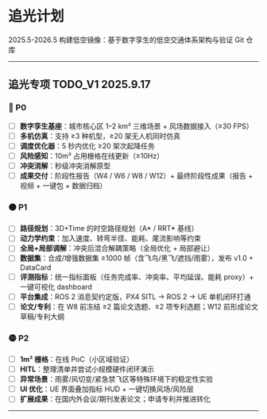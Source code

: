 # 追光计划
2025.5-2026.5 构建低空镜像：基于数字孪生的低空交通体系架构与验证 Git 仓库

---

##  追光专项 TODO_V1 2025.9.17

### 🔴 P0

* [ ] **数字孪生基座**：城市核心区 1–2 km² 三维场景 + 风场数据接入（≥30 FPS）
* [ ] **多机仿真**：支持 ≥3 种机型，≥20 架无人机同时仿真
* [ ] **调度优化器**：5 秒内优化 ≥20 架次起降任务
* [ ] **风险感知**：10m³ 占用栅格在线更新（≥10Hz）
* [ ] **冲突消解**：秒级冲突消解原型
* [ ] **成果交付**：阶段性报告（W4 / W6 / W8 / W12）+ 最终阶段性成果（报告 + 视频 + 一键包 + 数据归档）

### 🟠 P1

* [ ] **路径规划**：3D+Time 的时空路径规划（A\* / RRT\* 基线）
* [ ] **动力学约束**：加入速度、转弯半径、能耗、尾流影响等约束
* [ ] **全局+局部调解**：冲突后混合解耦策略（全局优化 + 局部避让）
* [ ] **数据集**：合成/增强数据集 ≥1000 帧（含飞鸟/黑飞/遮挡/雨雾），发布 v1.0 + DataCard
* [ ] **评测指标**：统一指标面板（任务完成率、冲突率、平均延误、能耗 proxy）+ 一键可视化 dashboard
* [ ] **平台集成**：ROS 2 消息契约定版，PX4 SITL → ROS 2 → UE 单机闭环打通
* [ ] **论文/专利**：在 W8 前冻结 ≥2 篇论文选题、≥2 项专利选题；W12 前形成论文草稿/专利大纲

### 🟡 P2

* [ ] **1m³ 栅格**：在线 PoC（小区域验证）
* [ ] **HITL**：整理清单并尝试小规模硬件闭环演示
* [ ] **异常场景**：雨雾/风切变/紧急禁飞区等特殊环境下的稳定性实验
* [ ] **UI 优化**：UE 界面叠加指标 HUD + 一键切换风场/风险层
* [ ] **扩展成果**：在国内外会议/期刊发表论文；申请专利并推进转化

---
